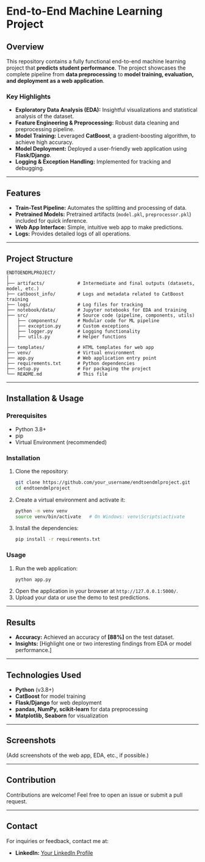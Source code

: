# End-to-End Machine Learning Project

## Overview
This repository contains a fully functional end-to-end machine learning project that **predicts student performance**. The project showcases the complete pipeline from **data preprocessing** to **model training, evaluation, and deployment as a web application**.

### Key Highlights
- **Exploratory Data Analysis (EDA):** Insightful visualizations and statistical analysis of the dataset.
- **Feature Engineering & Preprocessing:** Robust data cleaning and preprocessing pipeline.
- **Model Training:** Leveraged **CatBoost**, a gradient-boosting algorithm, to achieve high accuracy.
- **Model Deployment:** Deployed a user-friendly web application using **Flask/Django**.
- **Logging & Exception Handling:** Implemented for tracking and debugging.

---

## Features
- **Train-Test Pipeline:** Automates the splitting and processing of data.
- **Pretrained Models:** Pretrained artifacts (`model.pkl`, `preprocessor.pkl`) included for quick inference.
- **Web App Interface:** Simple, intuitive web app to make predictions.
- **Logs:** Provides detailed logs of all operations.

---

## Project Structure
```plaintext
ENDTOENDMLPROJECT/
│
├── artifacts/            # Intermediate and final outputs (datasets, model, etc.)
├── catboost_info/        # Logs and metadata related to CatBoost training
├── logs/                 # Log files for tracking
├── notebook/data/        # Jupyter notebooks for EDA and training
├── src/                  # Source code (pipeline, components, utils)
│   ├── components/       # Modular code for ML pipeline
│   ├── exception.py      # Custom exceptions
│   ├── logger.py         # Logging functionality
│   ├── utils.py          # Helper functions
│
├── templates/            # HTML templates for web app
├── venv/                 # Virtual environment
├── app.py                # Web application entry point
├── requirements.txt      # Python dependencies
├── setup.py              # For packaging the project
└── README.md             # This file
```

---

## Installation & Usage

### Prerequisites
- Python 3.8+
- pip
- Virtual Environment (recommended)

### Installation
1. Clone the repository:
   ```bash
   git clone https://github.com/your_username/endtoendmlproject.git
   cd endtoendmlproject
   ```
2. Create a virtual environment and activate it:
   ```bash
   python -m venv venv
   source venv/bin/activate   # On Windows: venv\Scripts\activate
   ```
3. Install the dependencies:
   ```bash
   pip install -r requirements.txt
   ```

### Usage
1. Run the web application:
   ```bash
   python app.py
   ```
2. Open the application in your browser at `http://127.0.0.1:5000/`.
3. Upload your data or use the demo to test predictions.

---

## Results
- **Accuracy:** Achieved an accuracy of **[88%]** on the test dataset.
- **Insights:** [Highlight one or two interesting findings from EDA or model performance.]

---

## Technologies Used
- **Python** (v3.8+)
- **CatBoost** for model training
- **Flask/Django** for web deployment
- **pandas, NumPy, scikit-learn** for data preprocessing
- **Matplotlib, Seaborn** for visualization

---

## Screenshots
(Add screenshots of the web app, EDA, etc., if possible.)

---

## Contribution
Contributions are welcome! Feel free to open an issue or submit a pull request.

---

## Contact
For inquiries or feedback, contact me at:
- **LinkedIn:** [Your LinkedIn Profile]([https://www.linkedin.com/in/farhaan-qazi/])
